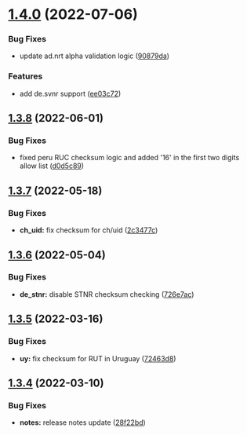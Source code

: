 # [1.4.0](https://github.com/koblas/stdnum-js/compare/v1.3.8...v1.4.0) (2022-07-06)


### Bug Fixes

* update ad.nrt alpha validation logic ([90879da](https://github.com/koblas/stdnum-js/commit/90879dac7ba52e220ab74a9292bd5c82f6592906))


### Features

* add de.svnr support ([ee03c72](https://github.com/koblas/stdnum-js/commit/ee03c72e62254c488e5ae3f889b1ee8c823b2cc4))

## [1.3.8](https://github.com/koblas/stdnum-js/compare/v1.3.7...v1.3.8) (2022-06-01)


### Bug Fixes

* fixed peru RUC checksum logic and added '16' in the first two digits allow list ([d0d5c89](https://github.com/koblas/stdnum-js/commit/d0d5c89c060d33f7918c9a7070b45412c4091edc))

## [1.3.7](https://github.com/koblas/stdnum-js/compare/v1.3.6...v1.3.7) (2022-05-18)


### Bug Fixes

* **ch_uid:** fix checksum for ch/uid ([2c3477c](https://github.com/koblas/stdnum-js/commit/2c3477c42e19e21378f5f887b306fed79b074aaa))

## [1.3.6](https://github.com/koblas/stdnum-js/compare/v1.3.5...v1.3.6) (2022-05-04)


### Bug Fixes

* **de_stnr:** disable STNR checksum checking ([726e7ac](https://github.com/koblas/stdnum-js/commit/726e7ac5df26e32709e6bdccdd63be696306cc80))

## [1.3.5](https://github.com/koblas/stdnum-js/compare/v1.3.4...v1.3.5) (2022-03-16)


### Bug Fixes

* **uy:** fix checksum for RUT in Uruguay ([72463d8](https://github.com/koblas/stdnum-js/commit/72463d867fe655f96381632dace3f88184c3ee74))

## [1.3.4](https://github.com/koblas/stdnum-js/compare/v1.3.3...v1.3.4) (2022-03-10)


### Bug Fixes

* **notes:** release notes update ([28f22bd](https://github.com/koblas/stdnum-js/commit/28f22bd77fb00f0b7dd61d84d0b7bfd457c7dce4))
